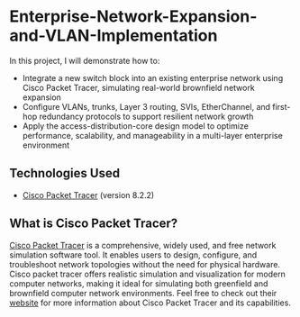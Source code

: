 # Enterprise-Network-Expansion-and-VLAN-Implementation

In this project, I will demonstrate how to:

- Integrate a new switch block into an existing enterprise network using Cisco Packet Tracer, simulating
real-world brownfield network expansion
- Configure VLANs, trunks, Layer 3 routing, SVIs, EtherChannel, and first-hop redundancy protocols to support
resilient network growth
- Apply the access-distribution-core design model to optimize performance, scalability, and manageability in a
multi-layer enterprise environment

<h2>Technologies Used</h2>

- <a href="https://www.netacad.com/cisco-packet-tracer"> Cisco Packet Tracer<a/> (version 8.2.2)

<h2>What is Cisco Packet Tracer?</h2>

<a href="https://www.netacad.com/cisco-packet-tracer"> Cisco Packet Tracer<a/> is a comprehensive, widely used, and free network simulation software tool. It enables users to design, configure, and troubleshoot network topologies without the need for physical hardware. Cisco packet tracer offers realistic simulation and visualization for modern computer networks, making it ideal for simulating both greenfield and brownfield computer network environments. Feel free to check out their <a href="https://www.netacad.com/cisco-packet-tracer"> website<a/> for more information about Cisco Packet Tracer and its capabilities.
